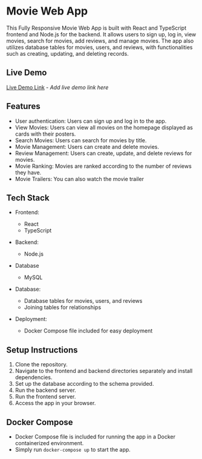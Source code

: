 # Movie Web App

This Fully Responsive Movie Web App is built with React and TypeScript frontend and Node.js for the backend. It allows users to sign up, log in, view movies, search for movies, add reviews, and manage movies. The app also utilizes database tables for movies, users, and reviews, with functionalities such as creating, updating, and deleting records.

## Live Demo

[Live Demo Link](#) - *Add live demo link here*

## Features

- User authentication: Users can sign up and log in to the app.
- View Movies: Users can view all movies on the homepage displayed as cards with their posters.
- Search Movies: Users can search for movies by title.
- Movie Management: Users can create and delete movies.
- Review Management: Users can create, update, and delete reviews for movies.
- Movie Ranking: Movies are ranked according to the number of reviews they have.
- Movie Trailers: You can also watch the movie trailer

## Tech Stack

- Frontend:
  - React
  - TypeScript

- Backend:
  - Node.js

- Database
  - MySQL 
- Database:
  - Database tables for movies, users, and reviews
  - Joining tables for relationships

- Deployment:
  - Docker Compose file included for easy deployment

## Setup Instructions

1. Clone the repository.
2. Navigate to the frontend and backend directories separately and install dependencies.
3. Set up the database according to the schema provided.
4. Run the backend server.
5. Run the frontend server.
6. Access the app in your browser.

## Docker Compose

- Docker Compose file is included for running the app in a Docker containerized environment.
- Simply run `docker-compose up` to start the app.
